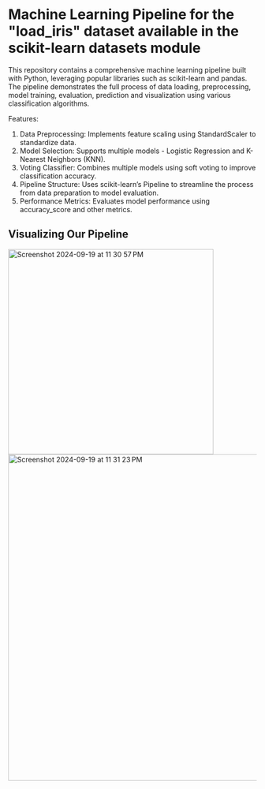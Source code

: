 # Machine Learning Pipeline for the "load_iris" dataset available in the scikit-learn datasets module 

This repository contains a comprehensive machine learning pipeline built with Python, leveraging popular libraries such as scikit-learn and pandas. The pipeline demonstrates the full process of data loading, preprocessing, model training, evaluation, prediction and visualization using various classification algorithms.

Features:
1. Data Preprocessing: Implements feature scaling using StandardScaler to standardize data.
2. Model Selection: Supports multiple models - Logistic Regression and K-Nearest Neighbors (KNN). 
3. Voting Classifier: Combines multiple models using soft voting to improve classification accuracy.
4. Pipeline Structure: Uses scikit-learn’s Pipeline to streamline the process from data preparation to model evaluation.
5. Performance Metrics: Evaluates model performance using accuracy_score and other metrics.

## Visualizing Our Pipeline

<img width="416" alt="Screenshot 2024-09-19 at 11 30 57 PM" src="https://github.com/user-attachments/assets/06b430eb-d476-42a5-8c31-9ce9e1f9485e">

<img width="662" alt="Screenshot 2024-09-19 at 11 31 23 PM" src="https://github.com/user-attachments/assets/8c80a4d3-eab7-4bac-88d7-97f0400b9a9d">
